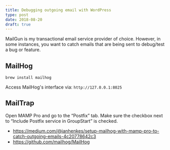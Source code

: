 ```yaml
---
title: Debugging outgoing email with WordPress
type: post
date: 2018-08-20
draft: true
---
```

MailGun is my transactional email service provider of choice. However, in some instances, you want to catch emails that are being sent to debug/test a bug or feature.

## MailHog

`brew install mailhog`

Access MailHog's interface via: `http://127.0.0.1:8025`

## MailTrap

Open MAMP Pro and go to the “Postfix” tab. Make sure the checkbox next to “Include Postfix service in GroupStart” is checked.

  * https://medium.com/@janhenkes/setup-mailhog-with-mamp-pro-to-catch-outgoing-emails-4c20778642c3
  * https://github.com/mailhog/MailHog
